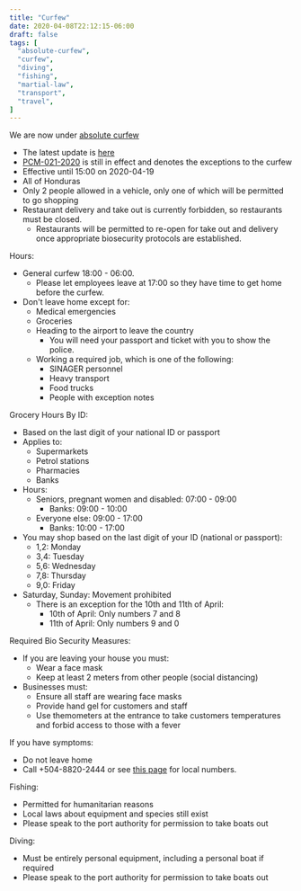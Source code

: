 ```yaml
---
title: "Curfew"
date: 2020-04-08T22:12:15-06:00
draft: false
tags: [
  "absolute-curfew",
  "curfew",
  "diving",
  "fishing",
  "martial-law",
  "transport",
  "travel",
]
---
```


We are now under [absolute
curfew](https://covid19honduras.org/?q=toque-de-queda-absoluto-para-todo-el-pais)
* The latest update is [here](https://www.facebook.com/gobernacionislas/photos/a.172315433411807/557572661552747/?type=3&theater)
* [PCM-021-2020](https://www.presidencia.gob.hn/index.php/sala-de-prensa/7016-decreto-ejecutivo-numero-pcm-021-2020)
  is still in effect and denotes the exceptions to the curfew
* Effective until 15:00 on 2020-04-19
* All of Honduras
* Only 2 people allowed in a vehicle, only one of which will be permitted to go
  shopping
* Restaurant delivery and take out is currently forbidden, so restaurants must
  be closed.
  * Restaurants will be permitted to re-open for take out and delivery once
    appropriate biosecurity protocols are established.

Hours:
* General curfew 18:00 - 06:00.
  * Please let employees leave at 17:00 so they have time to get home before
    the curfew.
* Don't leave home except for:
  * Medical emergencies
  * Groceries
  * Heading to the airport to leave the country
    * You will need your passport and ticket with you to show the police.
  * Working a required job, which is one of the following:
    * SINAGER personnel
    * Heavy transport
    * Food trucks
    * People with exception notes

Grocery Hours By ID:
* Based on the last digit of your national ID or passport
* Applies to:
  * Supermarkets
  * Petrol stations
  * Pharmacies
  * Banks
* Hours:
  * Seniors, pregnant women and disabled: 07:00 - 09:00
    * Banks: 09:00 - 10:00
  * Everyone else: 09:00 - 17:00
    * Banks: 10:00 - 17:00
* You may shop based on the last digit of your ID (national or passport):
  * 1,2: Monday
  * 3,4: Tuesday
  * 5,6: Wednesday
  * 7,8: Thursday
  * 9,0: Friday
* Saturday, Sunday: Movement prohibited
  * There is an exception for the 10th and 11th of April:
    * 10th of April: Only numbers 7 and 8
    * 11th of April: Only numbers 9 and 0

Required Bio Security Measures:
* If you are leaving your house you must:
  * Wear a face mask
  * Keep at least 2 meters from other people (social distancing)
* Businesses must:
  * Ensure all staff are wearing face masks
  * Provide hand gel for customers and staff
  * Use themometers at the entrance to take customers temperatures and forbid
    access to those with a fever

If you have symptoms:
* Do not leave home
* Call +504-8820-2444 or see [this
  page](http://covid19roatan.com/emergency-numbers/) for local numbers.

Fishing:
* Permitted for humanitarian reasons
* Local laws about equipment and species still exist
* Please speak to the port authority for permission to take boats out

Diving:
* Must be entirely personal equipment, including a personal boat if required 
* Please speak to the port authority for permission to take boats out
